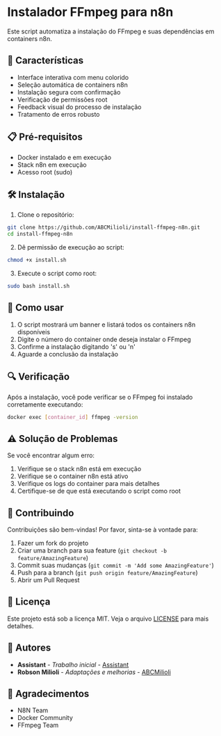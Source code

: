 # Instalador FFmpeg para n8n

Este script automatiza a instalação do FFmpeg e suas dependências em containers n8n.

## 🚀 Características

- Interface interativa com menu colorido
- Seleção automática de containers n8n
- Instalação segura com confirmação
- Verificação de permissões root
- Feedback visual do processo de instalação
- Tratamento de erros robusto

## 📋 Pré-requisitos

- Docker instalado e em execução
- Stack n8n em execução
- Acesso root (sudo)

## 🛠️ Instalação

1. Clone o repositório:
```bash
git clone https://github.com/ABCMilioli/install-ffmpeg-n8n.git
cd install-ffmpeg-n8n
```

2. Dê permissão de execução ao script:
```bash
chmod +x install.sh
```

3. Execute o script como root:
```bash
sudo bash install.sh
```

## 📝 Como usar

1. O script mostrará um banner e listará todos os containers n8n disponíveis
2. Digite o número do container onde deseja instalar o FFmpeg
3. Confirme a instalação digitando 's' ou 'n'
4. Aguarde a conclusão da instalação

## 🔍 Verificação

Após a instalação, você pode verificar se o FFmpeg foi instalado corretamente executando:
```bash
docker exec [container_id] ffmpeg -version
```

## ⚠️ Solução de Problemas

Se você encontrar algum erro:
1. Verifique se o stack n8n está em execução
2. Verifique se o container n8n está ativo
3. Verifique os logs do container para mais detalhes
4. Certifique-se de que está executando o script como root

## 🤝 Contribuindo

Contribuições são bem-vindas! Por favor, sinta-se à vontade para:
1. Fazer um fork do projeto
2. Criar uma branch para sua feature (`git checkout -b feature/AmazingFeature`)
3. Commit suas mudanças (`git commit -m 'Add some AmazingFeature'`)
4. Push para a branch (`git push origin feature/AmazingFeature`)
5. Abrir um Pull Request

## 📄 Licença

Este projeto está sob a licença MIT. Veja o arquivo [LICENSE](LICENSE) para mais detalhes.

## 👥 Autores

- **Assistant** - *Trabalho inicial* - [Assistant](https://github.com/assistant)
- **Robson Milioli** - *Adaptações e melhorias* - [ABCMilioli](https://github.com/ABCMilioli)

## 🙏 Agradecimentos

- N8N Team
- Docker Community
- FFmpeg Team 